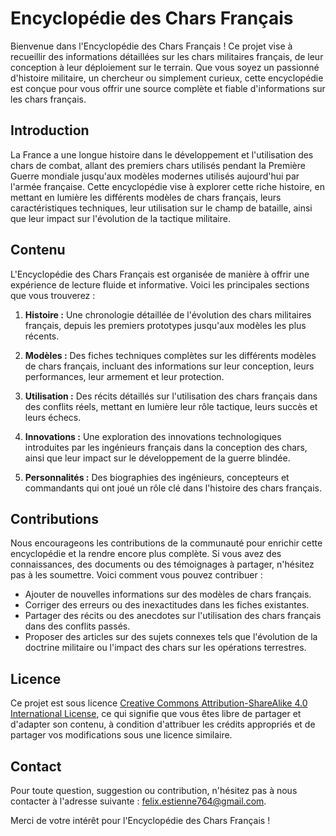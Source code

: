 # Encyclopédie des Chars Français

Bienvenue dans l'Encyclopédie des Chars Français ! Ce projet vise à recueillir des informations détaillées sur les chars militaires français, de leur conception à leur déploiement sur le terrain. Que vous soyez un passionné d'histoire militaire, un chercheur ou simplement curieux, cette encyclopédie est conçue pour vous offrir une source complète et fiable d'informations sur les chars français.

## Introduction

La France a une longue histoire dans le développement et l'utilisation des chars de combat, allant des premiers chars utilisés pendant la Première Guerre mondiale jusqu'aux modèles modernes utilisés aujourd'hui par l'armée française. Cette encyclopédie vise à explorer cette riche histoire, en mettant en lumière les différents modèles de chars français, leurs caractéristiques techniques, leur utilisation sur le champ de bataille, ainsi que leur impact sur l'évolution de la tactique militaire.

## Contenu

L'Encyclopédie des Chars Français est organisée de manière à offrir une expérience de lecture fluide et informative. Voici les principales sections que vous trouverez :

1. **Histoire :** Une chronologie détaillée de l'évolution des chars militaires français, depuis les premiers prototypes jusqu'aux modèles les plus récents.

2. **Modèles :** Des fiches techniques complètes sur les différents modèles de chars français, incluant des informations sur leur conception, leurs performances, leur armement et leur protection.

3. **Utilisation :** Des récits détaillés sur l'utilisation des chars français dans des conflits réels, mettant en lumière leur rôle tactique, leurs succès et leurs échecs.

4. **Innovations :** Une exploration des innovations technologiques introduites par les ingénieurs français dans la conception des chars, ainsi que leur impact sur le développement de la guerre blindée.

5. **Personnalités :** Des biographies des ingénieurs, concepteurs et commandants qui ont joué un rôle clé dans l'histoire des chars français.

## Contributions

Nous encourageons les contributions de la communauté pour enrichir cette encyclopédie et la rendre encore plus complète. Si vous avez des connaissances, des documents ou des témoignages à partager, n'hésitez pas à les soumettre. Voici comment vous pouvez contribuer :

- Ajouter de nouvelles informations sur des modèles de chars français.
- Corriger des erreurs ou des inexactitudes dans les fiches existantes.
- Partager des récits ou des anecdotes sur l'utilisation des chars français dans des conflits passés.
- Proposer des articles sur des sujets connexes tels que l'évolution de la doctrine militaire ou l'impact des chars sur les opérations terrestres.

## Licence

Ce projet est sous licence [Creative Commons Attribution-ShareAlike 4.0 International License](https://creativecommons.org/licenses/by-sa/4.0/), ce qui signifie que vous êtes libre de partager et d'adapter son contenu, à condition d'attribuer les crédits appropriés et de partager vos modifications sous une licence similaire.

## Contact

Pour toute question, suggestion ou contribution, n'hésitez pas à nous contacter à l'adresse suivante : [felix.estienne764@gmail.com](felix.estienne764@gmail.com).

Merci de votre intérêt pour l'Encyclopédie des Chars Français !
